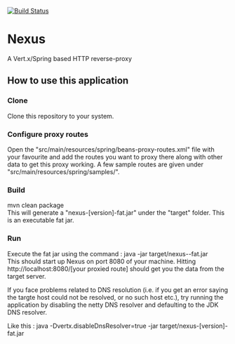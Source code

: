 [![Build Status](https://travis-ci.org/kislayverma/nexus.svg?branch=master)](https://travis-ci.org/kislayverma/nexus)

# Nexus
A Vert.x/Spring based HTTP reverse-proxy

## How to use this application
### Clone
Clone this repository to your system.

### Configure proxy routes
Open the "src/main/resources/spring/beans-proxy-routes.xml" file with your favourite and add the routes you want to proxy there along with other data to get this proxy working. A few sample routes are given under "src/main/resources/spring/samples/".    

### Build
mvn clean package    
This will generate a "nexus-[version]-fat.jar" under the "target" folder. This is an executable fat jar.

### Run
Execute the fat jar using the command : java -jar target/nexus-<version>-fat.jar    
This should start up Nexus on port 8080 of your machine. Hitting http://localhost:8080/[your proxied route] should get you the data from the target server.

If you face problems related to DNS resolution (i.e. if you get an error saying the targte host could not be resolved, or no such host etc.), try running the application by disabling the netty DNS resolver and defaulting to the JDK DNS resolver.

Like this : java -Dvertx.disableDnsResolver=true -jar target/nexus-[version]-fat.jar    
